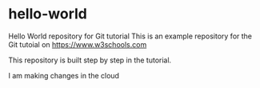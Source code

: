 # hello-world
Hello World repository for Git tutorial
This is an example repository for the Git tutoial on https://www.w3schools.com

This repository is built step by step in the tutorial.

I am making changes in the cloud
